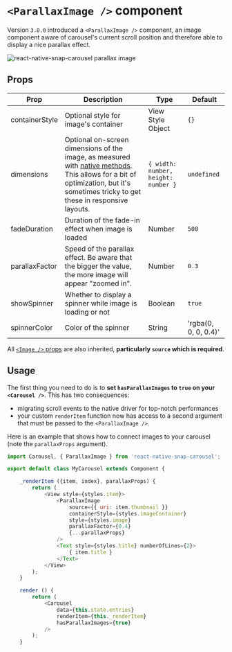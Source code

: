 # `<ParallaxImage />` component

Version `3.0.0` introduced a `<ParallaxImage />` component, an image component aware of carousel's current scroll position and therefore able to display a nice parallax effect.

![react-native-snap-carousel parallax image](http://i.imgur.com/6iIb4SR.gif)

## Props

Prop | Description | Type | Default
------ | ------ | ------ | ------
containerStyle | Optional style for image's container | View Style Object | `{}`
dimensions | Optional on-screen dimensions of the image, as measured with [native methods](https://facebook.github.io/react-native/docs/direct-manipulation.html#other-native-methods). This allows for a bit of optimization, but it's sometimes tricky to get these in responsive layouts. | `{ width: number, height: number }` | `undefined`
fadeDuration | Duration of the fade-in effect when image is loaded | Number | `500`
parallaxFactor | Speed of the parallax effect. Be aware that the bigger the value, the more image will appear "zoomed in". | Number | `0.3`
showSpinner | Whether to display a spinner while image is loading or not | Boolean | `true`
spinnerColor | Color of the spinner | String | 'rgba(0, 0, 0, 0.4)'

All [`<Image />` props](https://facebook.github.io/react-native/docs/image.html#props) are also inherited, **particularly `source` which is required**.

## Usage

The first thing you need to do is to **set `hasParallaxImages` to `true` on your `<Carousel />`**. This has two consequences:
- migrating scroll events to the native driver for top-notch performances
- your custom `renderItem` function now has access to a second argument that must be passed to the `<ParallaxImage />`.

Here is an example that shows how to connect images to your carousel (note the `parallaxProps` argument).

```javascript
import Carousel, { ParallaxImage } from 'react-native-snap-carousel';

export default class MyCarousel extends Component {

    _renderItem ({item, index}, parallaxProps) {
        return (
            <View style={styles.item}>
                <ParallaxImage
                    source={{ uri: item.thumbnail }}
                    containerStyle={styles.imageContainer}
                    style={styles.image}
                    parallaxFactor={0.4}
                    {...parallaxProps}
                />
                <Text style={styles.title} numberOfLines={2}>
                    { item.title }
                </Text>
            </View>
        );
    }

    render () {
        return (
            <Carousel
                data={this.state.entries}
                renderItem={this._renderItem}
                hasParallaxImages={true}
            />
        );
    }
```
